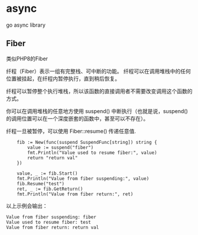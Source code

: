 # async
go async library


## Fiber

类似PHP8的Fiber

纤程（Fiber）表示一组有完整栈、可中断的功能。 纤程可以在调用堆栈中的任何位置被挂起，在纤程内暂停执行，直到稍后恢复。

纤程可以暂停整个执行堆栈，所以该函数的直接调用者不需要改变调用这个函数的方式。

你可以在调用堆栈的任意地方使用 suspend() 中断执行（也就是说，suspend() 的调用位置可以在一个深度嵌套的函数中，甚至可以不存在）。

纤程一旦被暂停，可以使用 Fiber::resume() 传递任意值.

```golang
	fib := New(func(suspend SuspendFunc[string]) string {
		value := suspend("fiber")
		fmt.Println("Value used to resume fiber:", value)
		return "return val"
	})

	value, _ := fib.Start()
	fmt.Println("Value from fiber suspending:", value)
	fib.Resume("test")
	ret, _ := fib.GetReturn()
	fmt.Println("Value from fiber return:", ret)
```

以上示例会输出：

```
Value from fiber suspending: fiber
Value used to resume fiber: test
Value from fiber return: return val
```
